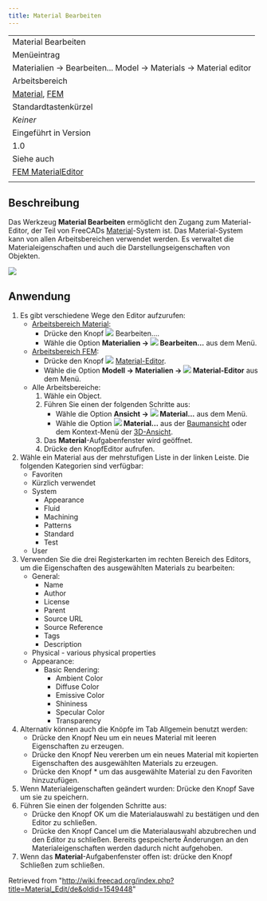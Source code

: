 ```yaml
---
title: Material Bearbeiten
---
```

|  |
| --- |
| Material Bearbeiten |
| Menüeintrag |
| Materialien → Bearbeiten... Model → Materials → Material editor |
| Arbeitsbereich |
| [Material](/Material_Workbench/de "Material Workbench/de"), [FEM](/FEM_Workbench/de "FEM Workbench/de") |
| Standardtastenkürzel |
| *Keiner* |
| Eingeführt in Version |
| 1.0 |
| Siehe auch |
| [FEM MaterialEditor](/FEM_MaterialEditor/de "FEM MaterialEditor/de") |
|  |

## Beschreibung

Das Werkzeug **Material Bearbeiten** ermöglicht den Zugang zum Material-Editor, der Teil von FreeCADs [Material](/index.php?title=Material/de&action=edit&redlink=1 "Material/de (page does not exist)")-System ist. Das Material-System kann von allen Arbeitsbereichen verwendet werden. Es verwaltet die Materialeigenschaften und auch die Darstellungseigenschaften von Objekten.

![](/images/Material_Edit_Dialog.png)

## Anwendung

1. Es gibt verschiedene Wege den Editor aufzurufen:
   * [Arbeitsbereich Material](/Material_Workbench/de "Material Workbench/de"):
     + Drücke den Knopf ![](/images/Material_Edit.svg) Bearbeiten....
     + Wähle die Option **Materialien → ![](/images/Material_Edit.svg) Bearbeiten...** aus dem Menü.
   * [Arbeitsbereich FEM](/FEM_Workbench/de "FEM Workbench/de"):
     + Drücke den Knopf ![](/images/FEM_MaterialEditor.svg) [Material-Editor](/FEM_MaterialEditor/de "FEM MaterialEditor/de").
     + Wähle die Option **Modell → Materialien → ![](/images/FEM_MaterialEditor.svg) Material-Editor** aus dem Menü.
   * Alle Arbeitsbereiche:
     1. Wähle ein Object.
     2. Führen Sie einen der folgenden Schritte aus:
        + Wähle die Option **Ansicht → ![](/images/Material_Edit.svg) Material...** aus dem Menü.
        + Wähle die Option **![](/images/Material_Edit.svg) Material...** aus der [Baumansicht](/Tree_view/de "Tree view/de") oder dem Kontext-Menü der [3D-Ansicht](/3D_view "3D view").
     3. Das **Material**-Aufgabenfenster wird geöffnet.
     4. Drücke den KnopfEditor aufrufen.
2. Wähle ein Material aus der mehrstufigen Liste in der linken Leiste. Die folgenden Kategorien sind verfügbar:
   * Favoriten
   * Kürzlich verwendet
   * System
     + Appearance
     + Fluid
     + Machining
     + Patterns
     + Standard
     + Test
   * User
3. Verwenden Sie die drei Registerkarten im rechten Bereich des Editors, um die Eigenschaften des ausgewählten Materials zu bearbeiten:
   * General:
     + Name
     + Author
     + License
     + Parent
     + Source URL
     + Source Reference
     + Tags
     + Description
   * Physical - various physical properties
   * Appearance:
     + Basic Rendering:
       - Ambient Color
       - Diffuse Color
       - Emissive Color
       - Shininess
       - Specular Color
       - Transparency
4. Alternativ können auch die Knöpfe im Tab Allgemein benutzt werden:
   * Drücke den Knopf Neu um ein neues Material mit leeren Eigenschaften zu erzeugen.
   * Drücke den Knopf Neu vererben um ein neues Material mit kopierten Eigenschaften des ausgewählten Materials zu erzeugen.
   * Drücke den Knopf \* um das ausgewählte Material zu den Favoriten hinzuzufügen.
5. Wenn Materialeigenschaften geändert wurden: Drücke den Knopf Save um sie zu speichern.
6. Führen Sie einen der folgenden Schritte aus:
   * Drücke den Knopf OK um die Materialauswahl zu bestätigen und den Editor zu schließen.
   * Drücke den Knopf Cancel um die Materialauswahl abzubrechen und den Editor zu schließen. Bereits gespeicherte Änderungen an den Materialeigenschaften werden dadurch nicht aufgehoben.
7. Wenn das **Material**-Aufgabenfenster offen ist: drücke den Knopf Schließen zum schließen.

Retrieved from "<http://wiki.freecad.org/index.php?title=Material_Edit/de&oldid=1549448>"